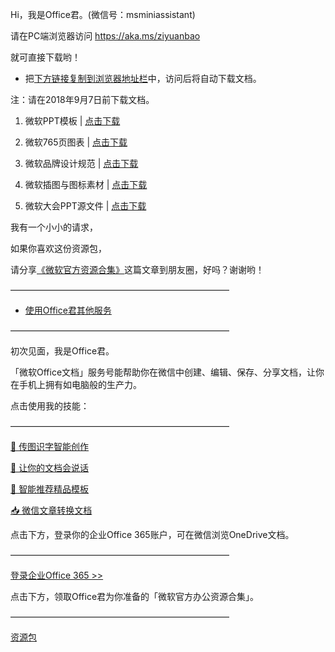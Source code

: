 
Hi，我是Office君。(微信号：msminiassistant)

请在PC端浏览器访问 https://aka.ms/ziyuanbao

就可直接下载哟！


- 把[下方链接复制到浏览器地址栏](https://dragongate.live.com/wsamsdoc/DownloadList.aspx)中，访问后将自动下载文档。

注：请在2018年9月7日前下载文档。

1. 微软PPT模板 | [点击下载](https://dragongate.live.com/wsamsdoc/Promotion.aspx?PackageName=PPT%E6%A8%A1%E6%9D%BF.zip)

2. 微软765页图表 | [点击下载](https://dragongate.live.com/wsamsdoc/Promotion.aspx?PackageName=%E5%BE%AE%E8%BD%AF%E5%9B%BE%E8%A1%A8.zip)

3. 微软品牌设计规范 | [点击下载](https://dragongate.live.com/wsamsdoc/Promotion.aspx?PackageName=%E8%AE%BE%E8%AE%A1%E8%A7%84%E8%8C%83.zip)

4. 微软插图与图标素材 | [点击下载](https://dragongate.live.com/wsamsdoc/Promotion.aspx?PackageName=%E5%9B%BE%E6%A0%87%E7%B4%A0%E6%9D%90.zip)

5. 微软大会PPT源文件 | [点击下载](https://dragongate.live.com/wsamsdoc/Promotion.aspx?PackageName=%E6%BC%94%E8%AE%B2%E6%96%87%E6%A1%A3.zip)


我有一个小小的请求，

如果你喜欢这份资源包，

请分享<a href='https://mp.weixin.qq.com/s/NbU0AXe9tPeMCVW6C4IKyQ'>《微软官方资源合集》</a>这篇文章到朋友圈，好吗？谢谢哟！

————————————————————————— 
  

- <a href='https://dragongate.partner.office365.cn/sl/l/evImb3'>使用Office君其他服务</a>

————————————————————————— 

初次见面，我是Office君。

「微软Office文档」服务号能帮助你在微信中创建、编辑、保存、分享文档，让你在手机上拥有如电脑般的生产力。

点击使用我的技能：

————————————————————————— 

<a data-miniprogram-appid="d3gyMTk4YTVmMmQ3Nzk3MmI1" data-miniprogram-path="cGFnZXMvaW5kZXgvaW5kZXguaHRtbA==" href="#">🔗 传图识字智能创作</a>

<a data-miniprogram-appid="d3g2MjRhMmJjMjE4OThhZGI5" data-miniprogram-path="cGFnZXMvZG9jdW1lbnRzL2RvY3VtZW50cy5odG1s" href="#">🔗 让你的文档会说话</a>

<a href='https://dragongate.partner.office365.cn/sl/l/ivIpxt'> 📝  智能推荐精品模板</a>

<a href='https://dragongate.partner.office365.cn/sl/l/HvIOXS'> 📥  微信文章转换文档</a>

点击下方，登录你的企业Office 365账户，可在微信浏览OneDrive文档。

————————————————————————— 

<a href='https://dragongate.partner.office365.cn/sl/l/KvIRoi'>登录企业Office 365 >></a>

点击下方，领取Office君为你准备的「微软官方办公资源合集」。

————————————————————————— 

<a href='https://dragongate.partner.office365.cn/sl/l/HvIOyr'>资源包</a>
